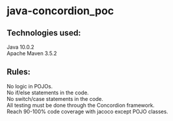 # java-concordion_poc

## Technologies used:
Java 10.0.2  
Apache Maven 3.5.2

## Rules:
No logic in POJOs.  
No if/else statements in the code.  
No switch/case statements in the code.  
All testing must be done through the Concordion framework.  
Reach 90-100% code coverage with jacoco except POJO classes.
